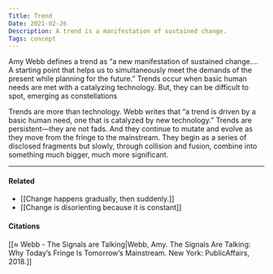 ```yaml
---
Title: Trend
Date: 2021-02-26
Description: A trend is a manifestation of sustained change.
Tags: concept
---
```


Amy Webb defines a trend as “a new manifestation of sustained change…. A starting point that helps us to simultaneously meet the demands of the present while planning for the future.” Trends occur when basic human needs are met with a catalyzing technology. But, they can be difficult to spot, emerging as constellations

Trends are more than technology. Webb writes that “a trend is driven by a basic human need, one that is catalyzed by new technology.” Trends are persistent—they are not fads. And they continue to mutate and evolve as they move from the fringe to the mainstream. They begin as a series of disclosed fragments but slowly, through collision and fusion, combine into something much bigger, much more significant.

---
#### Related
- [[Change happens gradually, then suddenly.]]
- [[Change is disorienting because it is constant]]

#### Citations
[[≈ Webb - The Signals are Talking|Webb, Amy. The Signals Are Talking: Why Today’s Fringe Is Tomorrow’s Mainstream. New York: PublicAffairs, 2018.]]
